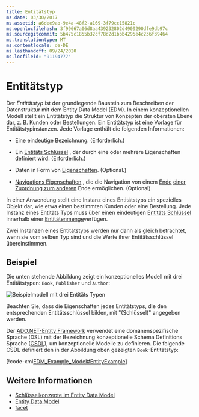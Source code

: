 ```yaml
---
title: Entitätstyp
ms.date: 03/30/2017
ms.assetid: a6dee9ab-9e4a-48f2-a169-3f79cc15821c
ms.openlocfilehash: 3f99667a06d8aa439232802d4909290dfe9db97c
ms.sourcegitcommit: 5b475c1855b32cf78d2d1bbb4295e4c236f39464
ms.translationtype: MT
ms.contentlocale: de-DE
ms.lasthandoff: 09/24/2020
ms.locfileid: "91194777"
---
```

# <a name="entity-type"></a>Entitätstyp

Der *Entitätstyp* ist der grundlegende Baustein zum Beschreiben der Datenstruktur mit dem Entity Data Model (EDM). In einem konzeptionellen Modell stellt ein Entitätstyp die Struktur von Konzepten der obersten Ebene dar, z. B. Kunden oder Bestellungen. Ein Entitätstyp ist eine Vorlage für Entitätstypinstanzen. Jede Vorlage enthält die folgenden Informationen:  
  
- Eine eindeutige Bezeichnung. (Erforderlich.)  
  
- Ein [Entitäts Schlüssel](entity-key.md) , der durch eine oder mehrere Eigenschaften definiert wird. (Erforderlich.)  
  
- Daten in Form von [Eigenschaften](property.md). (Optional.)  
  
- [Navigations Eigenschaften](navigation-property.md) , die die Navigation von einem [Ende](association-end.md) [einer Zuordnung zum anderen](association-type.md) Ende ermöglichen. (Optional)  
  
 In einer Anwendung stellt eine Instanz eines Entitätstyps ein spezielles Objekt dar, wie etwa einen bestimmten Kunden oder eine Bestellung. Jede Instanz eines Entitäts Typs muss über einen eindeutigen [Entitäts Schlüssel](entity-key.md) innerhalb einer [Entitätenmenge](entity-set.md)verfügen.  
  
 Zwei Instanzen eines Entitätstyps werden nur dann als gleich betrachtet, wenn sie vom selben Typ sind und die Werte ihrer Entitätsschlüssel übereinstimmen.  
  
## <a name="example"></a>Beispiel  

 Die unten stehende Abbildung zeigt ein konzeptionelles Modell mit drei Entitätstypen: `Book`, `Publisher` und `Author`:  
  
 ![Beispielmodell mit drei Entitäts Typen](./media/entity-type/example-model-three-entity-types.gif)  
  
 Beachten Sie, dass die Eigenschaften jedes Entitätstyps, die den entsprechenden Entitätsschlüssel bilden, mit "(Schlüssel)" angegeben werden.  
  
 Der [ADO.NET-Entity Framework](./ef/index.md) verwendet eine domänenspezifische Sprache (DSL) mit der Bezeichnung konzeptionelle Schema Definitions Sprache ([CSDL](/ef/ef6/modeling/designer/advanced/edmx/csdl-spec)), um konzeptionelle Modelle zu definieren. Die folgende CSDL definiert den in der Abbildung oben gezeigten `Book`-Entitätstyp:  
  
 [!code-xml[EDM_Example_Model#EntityExample](../../../../samples/snippets/xml/VS_Snippets_Data/edm_example_model/xml/books.edmx#entityexample)]  
  
## <a name="see-also"></a>Weitere Informationen

- [Schlüsselkonzepte im Entity Data Model](entity-data-model-key-concepts.md)
- [Entity Data Model](entity-data-model.md)
- [facet](facet.md)
